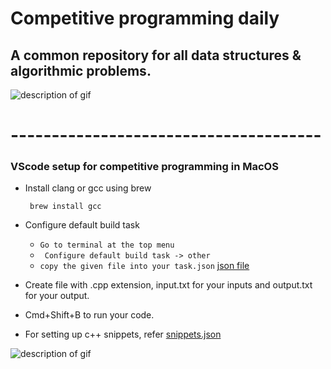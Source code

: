 # Competitive programming daily

## A common repository for all data structures & algorithmic problems.

<html lang="en">
<body>
<img src="https://media.giphy.com/media/LOQyoLIojnizS949is/giphy.gif" alt="description of gif" />
</body>
</html>


# --------------------------------------

### VScode setup for competitive programming in MacOS

- Install clang or gcc using brew

   ``` brew install gcc```

- Configure default build task
  - ``` Go to terminal at the top menu ```
  - ``` Configure default build task -> other```
  - ``` copy the given file into your task.json ``` [json file](cp-setup/tasks.json)

- Create file with .cpp extension, input.txt for your inputs and output.txt for your output.
- Cmd+Shift+B to run your code.
- For setting up c++ snippets, refer [snippets.json](cp-setup/snippet.json)

<html lang="en">
<body>
<img src="https://media.giphy.com/media/8UF0EXzsc0Ckg/giphy.gif" alt="description of gif" />
</body>
</html>
